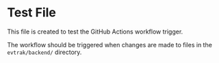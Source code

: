 # Test File

This file is created to test the GitHub Actions workflow trigger.

The workflow should be triggered when changes are made to files in the `evtrak/backend/` directory.